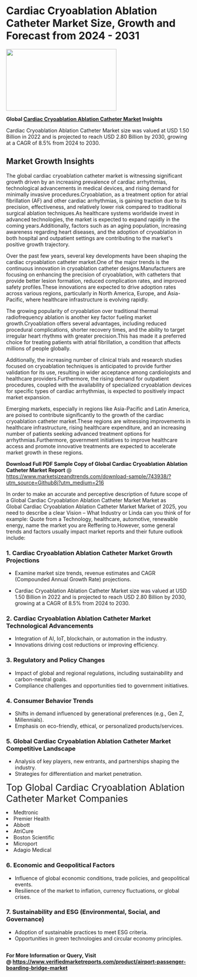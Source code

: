 <H1>Cardiac Cryoablation Ablation Catheter Market Size, Growth and Forecast from 2024 - 2031</H1><img class="aligncenter size-medium wp-image-584254" src="https://thirdeyenews.in/wp-content/uploads/2024/09/Global-Market-Research-300x168.jpeg" alt="" width="300" height="168" /><p><strong>Global&nbsp;<a href="https://www.marketsizeandtrends.com/download-sample/743938/?utm_source=Github8j?utm_medium=216">Cardiac Cryoablation Ablation Catheter Market</a> Insights</strong></p><p>Cardiac Cryoablation Ablation Catheter Market size was valued at USD 1.50 Billion in 2022 and is projected to reach USD 2.80 Billion by 2030, growing at a CAGR of 8.5% from 2024 to 2030.</p><p><h2>Market Growth Insights</h2> <p>The global cardiac cryoablation catheter market is witnessing significant growth driven by an increasing prevalence of cardiac arrhythmias, technological advancements in medical devices, and rising demand for minimally invasive procedures.Cryoablation, as a treatment option for atrial fibrillation (AF) and other cardiac arrhythmias, is gaining traction due to its precision, effectiveness, and relatively lower risk compared to traditional surgical ablation techniques.As healthcare systems worldwide invest in advanced technologies, the market is expected to expand rapidly in the coming years.Additionally, factors such as an aging population, increasing awareness regarding heart diseases, and the adoption of cryoablation in both hospital and outpatient settings are contributing to the market's positive growth trajectory.</p> <p>Over the past few years, several key developments have been shaping the cardiac cryoablation catheter market.One of the major trends is the continuous innovation in cryoablation catheter designs.Manufacturers are focusing on enhancing the precision of cryoablation, with catheters that provide better lesion formation, reduced complication rates, and improved safety profiles.These innovations are expected to drive adoption rates across various regions, particularly in North America, Europe, and Asia-Pacific, where healthcare infrastructure is evolving rapidly.</p> <p>The growing popularity of cryoablation over traditional thermal radiofrequency ablation is another key factor fueling market growth.Cryoablation offers several advantages, including reduced procedural complications, shorter recovery times, and the ability to target irregular heart rhythms with greater precision.This has made it a preferred choice for treating patients with atrial fibrillation, a condition that affects millions of people globally.</p> <p>Additionally, the increasing number of clinical trials and research studies focused on cryoablation techniques is anticipated to provide further validation for its use, resulting in wider acceptance among cardiologists and healthcare providers.Furthermore, the rising demand for outpatient procedures, coupled with the availability of specialized cryoablation devices for specific types of cardiac arrhythmias, is expected to positively impact market expansion.</p> <p>Emerging markets, especially in regions like Asia-Pacific and Latin America, are poised to contribute significantly to the growth of the cardiac cryoablation catheter market.These regions are witnessing improvements in healthcare infrastructure, rising healthcare expenditure, and an increasing number of patients seeking advanced treatment options for arrhythmias.Furthermore, government initiatives to improve healthcare access and promote innovative treatments are expected to accelerate market growth in these regions.</p> <p><span class=""><strong>Download Full PDF Sample Copy of Global Cardiac Cryoablation Ablation Catheter Market Report</strong> @ <a href="https://www.marketsizeandtrends.com/download-sample/743938/?utm_source=Github8j?utm_medium=216" target="_blank">https://www.marketsizeandtrends.com/download-sample/743938/?utm_source=Github8j?utm_medium=216</a></span></p><p>In order to make an accurate and perceptive description of future scope of a Global&nbsp;Cardiac Cryoablation Ablation Catheter Market Market as Global&nbsp;Cardiac Cryoablation Ablation Catheter Market Market of 2025, you need to describe a clear Vision &ndash; What Industry or Linda can you think of for example: Quote from a Technology, healthcare, automotive, renewable energy, name the market you are Reffering to.However, some general trends and factors usually impact market reports and their future outlook include:</p><h3>1.&nbsp;<strong>Cardiac Cryoablation Ablation Catheter Market Growth Projections</strong></h3><ul><li>Examine market size trends, revenue estimates and CAGR (Compounded Annual Growth Rate) projections.</li><li><p>Cardiac Cryoablation Ablation Catheter Market size was valued at USD 1.50 Billion in 2022 and is projected to reach USD 2.80 Billion by 2030, growing at a CAGR of 8.5% from 2024 to 2030.</p></li></ul><h3>2.&nbsp;<strong>Cardiac Cryoablation Ablation Catheter Market Technological Advancements</strong></h3><ul><li>Integration of AI, IoT, blockchain, or automation in the industry.</li><li>Innovations driving cost reductions or improving efficiency.</li></ul><h3>3.&nbsp;<strong>Regulatory and Policy Changes</strong></h3><ul><li>Impact of global and regional regulations, including sustainability and carbon-neutral goals.</li><li>Compliance challenges and opportunities tied to government initiatives.</li></ul><h3>4.&nbsp;<strong>Consumer Behavior Trends</strong></h3><ul><li>Shifts in demand influenced by generational preferences (e.g., Gen Z, Millennials).</li><li>Emphasis on eco-friendly, ethical, or personalized products/services.</li></ul><h3>5.&nbsp;<strong>Global Cardiac Cryoablation Ablation Catheter Market Competitive Landscape</strong></h3><ul><li>Analysis of key players, new entrants, and partnerships shaping the industry.</li><li>Strategies for differentiation and market penetration.</li></ul><p data-pm-slice="1 1 []"><span style="color: inherit; font-family: inherit; font-size: 25px;">Top Global Cardiac Cryoablation Ablation Catheter Market Companies</span></p><div class="" data-test-id=""><p><li>Medtronic</li><li> Premier Health</li><li> Abbott</li><li> AtriCure</li><li> Boston Scientific</li><li> Microport</li><li> Adagio Medical</li></p></div><h3>6.&nbsp;<strong>Economic and Geopolitical Factors</strong></h3><ul><li>Influence of global economic conditions, trade policies, and geopolitical events.</li><li>Resilience of the market to inflation, currency fluctuations, or global crises.</li></ul><h3>7.&nbsp;<strong>Sustainability and ESG (Environmental, Social, and Governance)</strong></h3><ul><li>Adoption of sustainable practices to meet ESG criteria.</li><li>Opportunities in green technologies and circular economy principles.</li></ul><h2><strong style="font-size: 14px;">For More Information or Query, Visit @&nbsp;</strong><a style="background-color: #ffffff; font-size: 14px;" href="https://www.marketsizeandtrends.com/report/cardiac-cryoablation-ablation-catheter-market/" target="_blank">https://www.verifiedmarketreports.com/product/airport-passenger-boarding-bridge-market</a></h2>